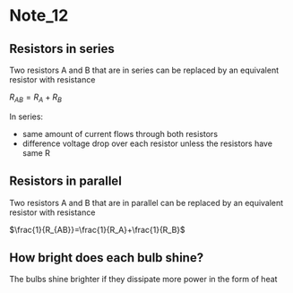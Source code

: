 # Note_12

## Resistors in series

Two resistors A and B that are in series can be replaced by an equivalent resistor with resistance

$R_{AB} = R_A + R_B$

In series:

* same amount of current flows through both resistors
* difference voltage drop over each resistor unless the resistors have same R

## Resistors in parallel

Two resistors A and B that are in parallel can be replaced by an equivalent resistor with resistance

$\frac{1}{R_{AB}}=\frac{1}{R_A}+\frac{1}{R_B}$

## How bright does each bulb shine?

The bulbs shine brighter if they dissipate more power in the form of heat

